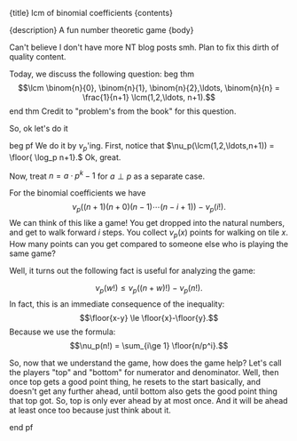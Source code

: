 {title}
lcm of binomial coefficients
{contents}

{description}
A fun number theoretic game
{body}

Can't believe I don't have more NT blog posts smh. Plan to fix
this dirth of quality content.

Today, we discuss the following question:
beg thm
$$\lcm \binom{n}{0}, \binom{n}{1}, \binom{n}{2},\ldots, \binom{n}{n} = \frac{1}{n+1} \lcm(1,2,\ldots, n+1).$$
end thm
Credit to "problem's from the book" for this question.

So, ok let's do it

beg pf
We do it by $\nu_p$'ing.
First, notice that $\nu_p(\lcm(1,2,\ldots,n+1)) = \floor{ \log_p
n+1}.$ Ok, great.

Now, treat $n=a\cdot p^k-1$ for $a\perp p$ as a separate case.

For the binomial coefficients we have
$$\nu_p( (n+1)(n+0)(n-1)\cdots (n-i+1) ) - \nu_p(i!).$$
We can think of this like a game!
You get dropped into the natural numbers, and get to walk forward
$i$ steps. You collect $\nu_p(x)$ points for walking on tile $x$. 
How many points can you get compared to someone else who is
playing the same game?

Well, it turns out the following fact is useful for analyzing the
game:

$$\nu_p(w!) \le \nu_p((n+w)!) - \nu_p(n!).$$
In fact, this is an immediate consequence of the inequality:
$$\floor{x-y} \le \floor{x}-\floor{y}.$$
Because we use the formula:
$$\nu_p(n!) = \sum_{i\ge 1} \floor{n/p^i}.$$


So, now that we understand the game, how does the game help?
Let's call the players "top" and "bottom" for numerator and
denominator.
Well, then once top gets a good point thing, he resets to the
start basically, and doesn't get any further ahead, until bottom
also gets the good point thing that top got. So, top is only
ever ahead by at most once. And it will be ahead at least once
too because just think about it.

end pf


